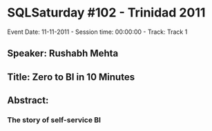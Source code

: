 # SQLSaturday #102 - Trinidad 2011
Event Date: 11-11-2011 - Session time: 00:00:00 - Track: Track 1
## Speaker: Rushabh Mehta
## Title: Zero to BI in 10 Minutes
## Abstract:
### The story of self-service BI
